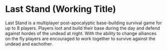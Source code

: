 # Last Stand (Working Title)

Last Stand is a multiplayer post-apocalyptic base-building survival game for up to 8 players. Players loot and build their base during the day and defend against hordes of the undead at night. With the ability to change alliances on the fly players are encouraged to work together to survive against the undead and eachother.
